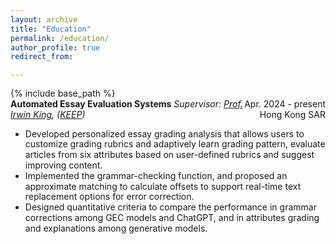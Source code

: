 ```yaml
---
layout: archive
title: "Education"
permalink: /education/
author_profile: true
redirect_from:

---
```


{% include base_path %} 
<style>
  p, li {
    line-height: 1.2; 
    margin: 0;
  }
</style>
**Automated Essay Evaluation Systems** <span style="float: right;">Apr. 2024 - present</span>
*Supervisor: [Prof. Irwin King](https://www.cse.cuhk.edu.hk/people/faculty/irwin-king/), ([KEEP](https://keep.edu.hk/))*
<span style="float: right;">Hong Kong SAR</span>
* Developed personalized essay grading analysis that allows users to customize grading rubrics and adaptively learn grading pattern, evaluate articles from six attributes based on user-defined rubrics and suggest improving content.
* Implemented the grammar-checking function, and proposed an approximate matching to calculate offsets to support real-time text replacement options for error correction.
* Designed quantitative criteria to compare the performance in grammar corrections among GEC models and ChatGPT, and in attributes grading and explanations among generative models. 
